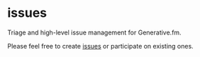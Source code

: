 # issues
Triage and high-level issue management for Generative.fm.

Please feel free to create [issues](https://github.com/generativefm/issues/issues) or participate on existing ones.
